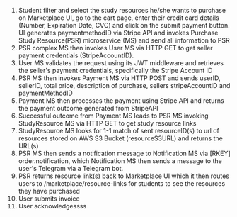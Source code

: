 1.	Student filter and select the study resources he/she wants to purchase on Marketplace UI, go to the cart page, enter their credit card details (Number, Expiration Date, CVC) and click on the submit payment button. UI generates paymentmethodID via Stripe API and invokes Purchase Study Resource(PSR) microservice (MS) and send all information to PSR
2.	PSR complex MS then invokes User MS via HTTP GET to get seller payment credentials (StripeAccountID). 
3.	User MS validates the request using its JWT middleware and retrieves the seller's payment credentials, specifically the Stripe Account ID
4.	PSR MS then invokes Payment MS via HTTP POST and sends userID, sellerID, total price, description of purchase, sellers stripeAccountID and paymentMethodID
5.	Payment MS then processes the payment using Stripe API and returns the payment outcome generated from StripeAPI
6.	Successful outcome from Payment MS leads to PSR MS invoking StudyResource MS via HTTP GET to get study resource links
7.	StudyResource MS looks for 1-1 match of sent resourceID(s) to url of resources stored on AWS S3 Bucket (resourceS3URL) and returns the URL(s)
8.	PSR MS then sends a notification message to Notification MS via [RKEY] order.notification, which Notification MS then sends a message to the user's Telegram via a Telegram bot. 
9.	PSR returns resource link(s) back to Marketplace UI which it then routes users to /marketplace/resource-links for students to see the resources they have purchased
10. User submits invoice
11. User acknowledgessss